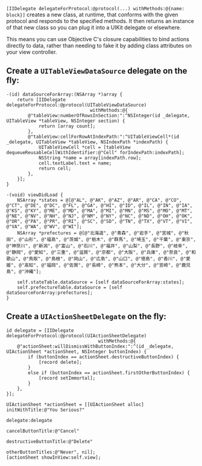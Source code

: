 `[IIDelegate delegateForProtocol:@protocol(...) withMethods:@{name: block}]` creates a new class, at runtime, that conforms with the given protocol and responds to the specified methods. It then returns an instance of that new class so you can plug it into a UIKit delegate or elsewhere.

This means you can use Objective C's closure capabilities to bind actions directly to data, rather than needing to fake it by adding class attributes on your view controller.

## Create a `UITableViewDataSource` delegate on the fly:

    -(id) dataSourceForArray:(NSArray *)array {
        return [IIDelegate delegateForProtocol:@protocol(UITableViewDataSource)
                                   withMethods:@{
            @"tableView:numberOfRowsInSection:":^NSInteger(id _delegate, UITableView *tableView, NSInteger section) {
                return [array count];
            },
            @"tableView:cellForRowAtIndexPath:":^UITableViewCell*(id _delegate, UITableView *tableView, NSIndexPath *indexPath) {
                UITableViewCell *cell = [tableView dequeueReusableCellWithIdentifier:@"Cell" forIndexPath:indexPath];
                NSString *name = array[indexPath.row];
                cell.textLabel.text = name;
                return cell;
            },
        }];
    }
    
    -(void) viewDidLoad {
        NSArray *states = @[@"AL", @"AK", @"AZ", @"AR", @"CA", @"CO", @"CT", @"DE", @"DC", @"FL", @"GA", @"HI", @"ID", @"IL", @"IN", @"IA", @"KS", @"KY", @"ME", @"MD", @"MA", @"MI", @"MN", @"MS", @"MO", @"MT", @"NE", @"NV", @"NH", @"NJ", @"NM", @"NY", @"NC", @"ND", @"OH", @"OK", @"OR", @"PA", @"PR", @"RI", @"SC", @"SD", @"TN", @"TX", @"VT", @"VI", @"VA", @"WA", @"WV", @"WI"];
        NSArray *prefectures = @[@"北海道", @"青森", @"岩手", @"宮城", @"秋田", @"山形", @"福島", @"茨城", @"栃木", @"群馬", @"埼玉", @"千葉", @"東京", @"神奈川", @"新潟", @"富山", @"石川", @"福井", @"山梨", @"長野", @"岐阜", @"静岡", @"愛知", @"三重", @"滋賀", @"京都", @"大阪", @"兵庫", @"奈良", @"和歌山", @"鳥取", @"島根", @"岡山", @"広島", @"山口", @"徳島", @"香川", @"愛媛", @"高知", @"福岡", @"佐賀", @"長崎", @"熊本", @"大分", @"宮崎", @"鹿児島", @"沖縄"];
    
        self.stateTable.dataSource = [self dataSourceForArray:states];
        self.prefectureTable.dataSource = [self dataSourceForArray:prefectures];
    }

## Create a `UIActionSheetDelegate` on the fly:

    id delegate = [IIDelegate delegateForProtocol:@protocol(UIActionSheetDelegate)
                                      withMethods:@{
        @"actionSheet:willDismissWithButtonIndex:":^(id _delegate, UIActionSheet *actionSheet, NSInteger buttonIndex) {
            if (buttonIndex == actionSheet.destructiveButtonIndex) {
                [record delete];
            }
            else if (buttonIndex == actionSheet.firstOtherButtonIndex) {
                [record setImmortal];
            }
        },
    }];

    UIActionSheet *actionSheet = [[UIActionSheet alloc] initWithTitle:@"You Serious?"
                                                             delegate:delegate
                                                    cancelButtonTitle:@"Cancel"
                                               destructiveButtonTitle:@"Delete"
                                                    otherButtonTitles:@"Never", nil];
    [actionSheet showInView:self.view];
